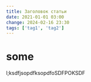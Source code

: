 ```yaml
---
title: Заголовок статьи
date: 2021-01-01 03:00
change: 2024-02-16 23:30
tags: ['tag1', 'tag2']
---
```

# some
l;ksdfjsopdfksopdfoSDFPOKSDF
